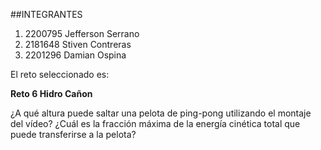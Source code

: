 ##INTEGRANTES

1) 2200795 Jefferson Serrano
2) 2181648 Stiven Contreras
3) 2201296 Damian Ospina

El reto seleccionado es:

**Reto 6 Hidro Cañon**

¿A qué altura puede saltar una pelota de ping-pong utilizando el montaje del vídeo? 
¿Cuál es la fracción máxima de la energía cinética total que puede transferirse a la pelota?
